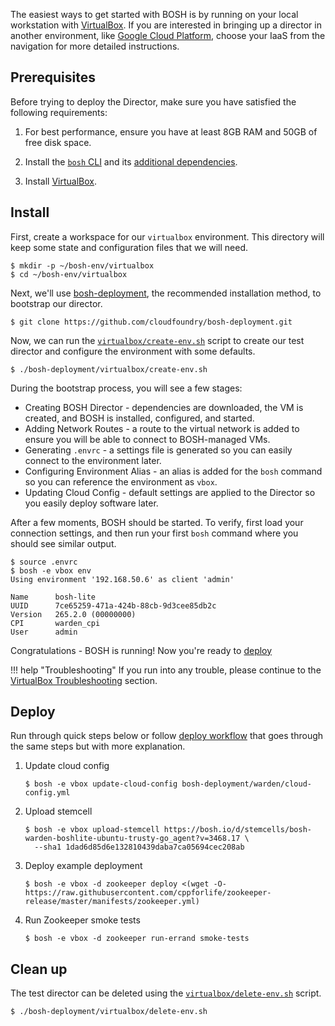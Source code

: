 The easiest ways to get started with BOSH is by running on your local workstation with [VirtualBox](https://www.virtualbox.org/). If you are interested in bringing up a director in another environment, like [Google Cloud Platform](https://cloud.google.com/), choose your IaaS from the navigation for more detailed instructions.


## Prerequisites

Before trying to deploy the Director, make sure you have satisfied the following requirements:

1. For best performance, ensure you have at least 8GB RAM and 50GB of free disk space.

1. Install the [`bosh` CLI](cli-v2-install.md) and its [additional dependencies](cli-v2-install.md#additional-dependencies).

1. Install [VirtualBox](https://www.virtualbox.org/wiki/Downloads).


## Install

First, create a workspace for our `virtualbox` environment. This directory will keep some state and configuration files that we will need.

```shell
$ mkdir -p ~/bosh-env/virtualbox
$ cd ~/bosh-env/virtualbox
```

Next, we'll use [bosh-deployment](https://github.com/cloudfoundry/bosh-deployment), the recommended installation method, to bootstrap our director.

```shell
$ git clone https://github.com/cloudfoundry/bosh-deployment.git
```

Now, we can run the [`virtualbox/create-env.sh`](https://github.com/cloudfoundry/bosh-deployment/blob/master/virtualbox/create-env.sh) script to create our test director and configure the environment with some defaults.

```shell
$ ./bosh-deployment/virtualbox/create-env.sh
```

During the bootstrap process, you will see a few stages:

 * Creating BOSH Director - dependencies are downloaded, the VM is created, and BOSH is installed, configured, and started.
 * Adding Network Routes - a route to the virtual network is added to ensure you will be able to connect to BOSH-managed VMs.
 * Generating `.envrc` - a settings file is generated so you can easily connect to the environment later.
 * Configuring Environment Alias - an alias is added for the `bosh` command so you can reference the environment as `vbox`.
 * Updating Cloud Config - default settings are applied to the Director so you easily deploy software later.

After a few moments, BOSH should be started. To verify, first load your connection settings, and then run your first `bosh` command where you should see similar output.

```shell
$ source .envrc
$ bosh -e vbox env
Using environment '192.168.50.6' as client 'admin'

Name      bosh-lite
UUID      7ce65259-471a-424b-88cb-9d3cee85db2c
Version   265.2.0 (00000000)
CPI       warden_cpi
User      admin
```

Congratulations - BOSH is running! Now you're ready to [deploy](#deploy)

!!! help "Troubleshooting"
    If you run into any trouble, please continue to the [VirtualBox Troubleshooting](bosh-lite.md) section.


## Deploy

Run through quick steps below or follow [deploy workflow](basic-workflow.md) that goes through the same steps but with more explanation.

1. Update cloud config

    ```shell
    $ bosh -e vbox update-cloud-config bosh-deployment/warden/cloud-config.yml
    ```

1. Upload stemcell

    ```shell
    $ bosh -e vbox upload-stemcell https://bosh.io/d/stemcells/bosh-warden-boshlite-ubuntu-trusty-go_agent?v=3468.17 \
      --sha1 1dad6d85d6e132810439daba7ca05694cec208ab
    ```

1. Deploy example deployment

    ```shell
    $ bosh -e vbox -d zookeeper deploy <(wget -O- https://raw.githubusercontent.com/cppforlife/zookeeper-release/master/manifests/zookeeper.yml)
    ```

1. Run Zookeeper smoke tests

    ```shell
    $ bosh -e vbox -d zookeeper run-errand smoke-tests
    ```

## Clean up

The test director can be deleted using the [`virtualbox/delete-env.sh`](https://github.com/cloudfoundry/bosh-deployment/blob/master/virtualbox/delete-env.sh) script.

```shell
$ ./bosh-deployment/virtualbox/delete-env.sh
```
